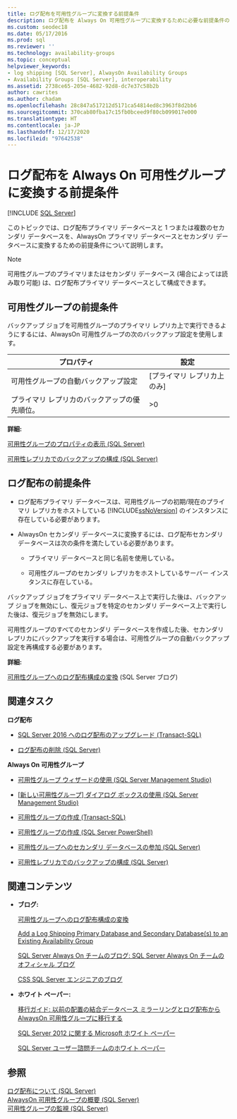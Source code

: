 ```yaml
---
title: ログ配布を可用性グループに変換する前提条件
description: ログ配布を Always On 可用性グループに変換するために必要な前提条件の説明。
ms.custom: seodec18
ms.date: 05/17/2016
ms.prod: sql
ms.reviewer: ''
ms.technology: availability-groups
ms.topic: conceptual
helpviewer_keywords:
- log shipping [SQL Server], AlwaysOn Availability Groups
- Availability Groups [SQL Server], interoperability
ms.assetid: 2738ce65-205e-4682-92d8-dc7e37c58b2b
author: cawrites
ms.author: chadam
ms.openlocfilehash: 28c847a517212d5171ca54814ed8c3963f8d2bb6
ms.sourcegitcommit: 370cab80fba17c15fb0bceed9f80cb099017e000
ms.translationtype: HT
ms.contentlocale: ja-JP
ms.lasthandoff: 12/17/2020
ms.locfileid: "97642538"
---
```

# <a name="prerequisites-to-convert-log-shipping-to-always-on-availability-groups"></a>ログ配布を Always On 可用性グループに変換する前提条件
[!INCLUDE [SQL Server](../../../includes/applies-to-version/sqlserver.md)]

  このトピックでは、ログ配布プライマリ データベースと 1 つまたは複数のセカンダリ データベースを、AlwaysOn プライマリ データベースとセカンダリ データベースに変換するための前提条件について説明します。  
  
> [!NOTE]  
>  可用性グループのプライマリまたはセカンダリ データベース (場合によっては読み取り可能) は、ログ配布プライマリ データベースとして構成できます。  
  
  
##  <a name="availability-group-prerequisites"></a><a name="AGPrereqsRealAddress"></a> 可用性グループの前提条件  
 バックアップ ジョブを可用性グループのプライマリ レプリカ上で実行できるようにするには、AlwaysOn 可用性グループの次のバックアップ設定を使用します。  
  
|プロパティ|設定|  
|--------------|-------------|  
|可用性グループの自動バックアップ設定|[プライマリ レプリカ上のみ]|  
|プライマリ レプリカのバックアップの優先順位。|>0|  
  
 **詳細:**  
  
 [可用性グループのプロパティの表示 &#40;SQL Server&#41;](../../../database-engine/availability-groups/windows/view-availability-group-properties-sql-server.md)  
  
 [可用性レプリカでのバックアップの構成 &#40;SQL Server&#41;](../../../database-engine/availability-groups/windows/configure-backup-on-availability-replicas-sql-server.md)  
  
##  <a name="log-shipping-prerequisites"></a><a name="LogShipPrereqs"></a> ログ配布の前提条件  
  
-   ログ配布プライマリ データベースは、可用性グループの初期/現在のプライマリ レプリカをホストしている [!INCLUDE[ssNoVersion](../../../includes/ssnoversion-md.md)] のインスタンスに存在している必要があります。  
  
-   AlwaysOn セカンダリ データベースに変換するには、ログ配布セカンダリ データベースは次の条件を満たしている必要があります。  
  
    -   プライマリ データベースと同じ名前を使用している。  
  
    -   可用性グループのセカンダリ レプリカをホストしているサーバー インスタンスに存在している。  
  
 バックアップ ジョブをプライマリ データベース上で実行した後は、バックアップ ジョブを無効にし、復元ジョブを特定のセカンダリ データベース上で実行した後は、復元ジョブを無効にします。  
  
 可用性グループのすべてのセカンダリ データベースを作成した後、セカンダリ レプリカにバックアップを実行する場合は、可用性グループの自動バックアップ設定を再構成する必要があります。  
  
 **詳細:**  
  
 [可用性グループへのログ配布構成の変換](/archive/blogs/sqlalwayson/converting-a-logshipping-configuration-to-availability-group) (SQL Server ブログ)  
  
##  <a name="related-tasks"></a><a name="RelatedTasks"></a> 関連タスク  
 **ログ配布**  
  
-   [SQL Server 2016 へのログ配布のアップグレード &#40;Transact-SQL&#41;](../../../database-engine/log-shipping/upgrading-log-shipping-to-sql-server-2016-transact-sql.md)  
  
-   [ログ配布の削除 &#40;SQL Server&#41;](../../../database-engine/log-shipping/remove-log-shipping-sql-server.md)  
  
 **Always On 可用性グループ**  
  
-   [可用性グループ ウィザードの使用 &#40;SQL Server Management Studio&#41;](../../../database-engine/availability-groups/windows/use-the-availability-group-wizard-sql-server-management-studio.md)  
  
-   [[新しい可用性グループ] ダイアログ ボックスの使用 &#40;SQL Server Management Studio&#41;](../../../database-engine/availability-groups/windows/use-the-new-availability-group-dialog-box-sql-server-management-studio.md)  
  
-   [可用性グループの作成 &#40;Transact-SQL&#41;](../../../database-engine/availability-groups/windows/create-an-availability-group-transact-sql.md)  
  
-   [可用性グループの作成 &#40;SQL Server PowerShell&#41;](../../../database-engine/availability-groups/windows/create-an-availability-group-sql-server-powershell.md)  
  
-   [可用性グループへのセカンダリ データベースの参加 &#40;SQL Server&#41;](../../../database-engine/availability-groups/windows/join-a-secondary-database-to-an-availability-group-sql-server.md)  
  
-   [可用性レプリカでのバックアップの構成 &#40;SQL Server&#41;](../../../database-engine/availability-groups/windows/configure-backup-on-availability-replicas-sql-server.md)  
  
##  <a name="related-content"></a><a name="RelatedContent"></a> 関連コンテンツ  
  
-   **ブログ:**  
  
     [可用性グループへのログ配布構成の変換](/archive/blogs/sqlalwayson/converting-a-logshipping-configuration-to-availability-group)  
  
     [Add a Log Shipping Primary Database and Secondary Database(s) to an Existing Availability Group](/archive/blogs/sqlalwayson/add-a-log-shipping-primary-database-and-secondary-databases-to-an-existing-availability-group)  
  
     [SQL Server Always On チームのブログ: SQL Server Always On チームのオフィシャル ブログ](/archive/blogs/sqlalwayson/)  
  
     [CSS SQL Server エンジニアのブログ](/archive/blogs/psssql/)  
  
-   **ホワイト ペーパー:**  
  
     [移行ガイド: 以前の配置の結合データベース ミラーリングとログ配布から AlwaysOn 可用性グループに移行する](/previous-versions/sql/sql-server-2012/jj635217(v=msdn.10))  
  
     [SQL Server 2012 に関する Microsoft ホワイト ペーパー](https://social.technet.microsoft.com/wiki/contents/articles/13146.white-paper-gallery-for-sql-server.aspx#[Category]SQLServer2012)  
  
     [SQL Server ユーザー諮問チームのホワイト ペーパー](https://techcommunity.microsoft.com/t5/DataCAT/bg-p/DataCAT/)  
  
## <a name="see-also"></a>参照  
 [ログ配布について &#40;SQL Server&#41;](../../../database-engine/log-shipping/about-log-shipping-sql-server.md)   
 [AlwaysOn 可用性グループの概要 &#40;SQL Server&#41;](../../../database-engine/availability-groups/windows/overview-of-always-on-availability-groups-sql-server.md)   
 [可用性グループの監視 &#40;SQL Server&#41;](../../../database-engine/availability-groups/windows/monitoring-of-availability-groups-sql-server.md)  
  
